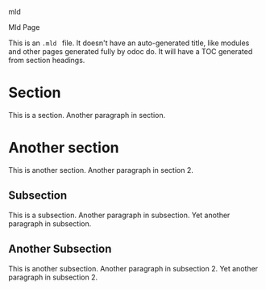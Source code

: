 mld

 Mld Page


This is an `.mld
` file. It doesn't have an auto-generated title, like modules and other pages generated fully by odoc do.
It will have a TOC generated from section headings.
# Section


This is a section.
Another paragraph in section.


# Another section


This is another section.
Another paragraph in section 2.


## Subsection


This is a subsection.
Another paragraph in subsection.
Yet another paragraph in subsection.


## Another Subsection


This is another subsection.
Another paragraph in subsection 2.
Yet another paragraph in subsection 2.
